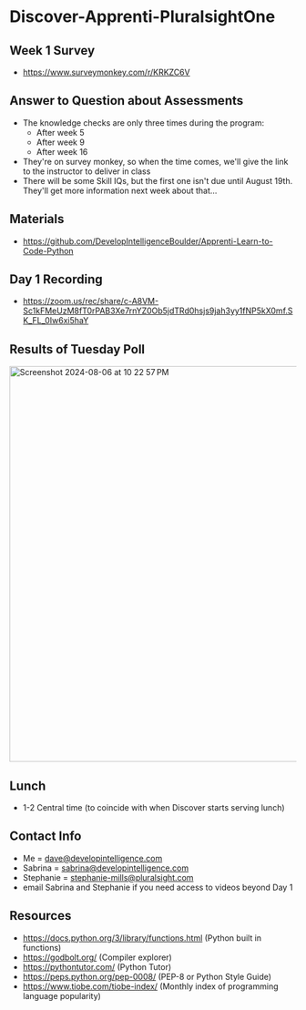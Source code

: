 # Discover-Apprenti-PluralsightOne

## Week 1 Survey
* https://www.surveymonkey.com/r/KRKZC6V
  
## Answer to Question about Assessments
* The knowledge checks are only three times during the program:
  * After week 5
  * After week 9
  * After week 16
* They're on survey monkey, so when the time comes, we'll give the link to the instructor to deliver in class
* There will be some Skill IQs, but the first one isn't due until August 19th. They'll get more information next week about that...

## Materials
* https://github.com/DevelopIntelligenceBoulder/Apprenti-Learn-to-Code-Python
  
## Day 1 Recording
* https://zoom.us/rec/share/c-A8VM-Sc1kFMeUzM8fT0rPAB3Xe7rnYZ0Ob5jdTRd0hsjs9jah3yy1fNP5kX0mf.SK_FL_0Iw6xi5haY
 
## Results of Tuesday Poll
<img width="695" alt="Screenshot 2024-08-06 at 10 22 57 PM" src="https://github.com/user-attachments/assets/91ab7b68-f936-40e1-a261-c15428225dd7">
  
## Lunch
* 1-2 Central time (to coincide with when Discover starts serving lunch)

## Contact Info
* Me = dave@developintelligence.com
* Sabrina = sabrina@developintelligence.com 
* Stephanie = stephanie-mills@pluralsight.com
* email Sabrina and Stephanie if you need access to videos beyond Day 1

## Resources
* https://docs.python.org/3/library/functions.html (Python built in functions)
* https://godbolt.org/ (Compiler explorer)
* https://pythontutor.com/ (Python Tutor)
* https://peps.python.org/pep-0008/ (PEP-8 or Python Style Guide)
* https://www.tiobe.com/tiobe-index/ (Monthly index of programming language popularity)
